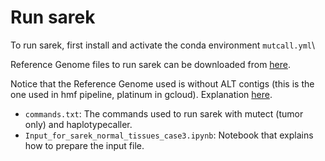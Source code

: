 # Run sarek

To run sarek, first install and activate the conda environment ```mutcall.yml```\

Reference Genome files to run sarek can be downloaded from [here](https://www.ncbi.nlm.nih.gov/datasets/genome/GCF_000001405.40/).

Notice that the Reference Genome used is without ALT contigs (this is the one used in hmf pipeline, platinum in gcloud). Explanation [here](https://lh3.github.io/2017/11/13/which-human-reference-genome-to-use).

- ```commands.txt```: The commands used to run sarek with mutect (tumor only) and haplotypecaller.
- ```Input_for_sarek_normal_tissues_case3.ipynb```: Notebook that explains how to prepare the input file.
